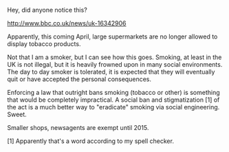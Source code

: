 Hey, did anyone notice this?

<http://www.bbc.co.uk/news/uk-16342906>

Apparently, this coming April, large supermarkets are no longer allowed to
display tobacco products.

Not that I am a smoker, but I can see how this goes. Smoking, at least in the
UK is not illegal, but it is heavily frowned upon in many social environments.
The day to day smoker is tolerated, it is expected that they will eventually
quit or have accepted the personal consequences.

Enforcing a law that outright bans smoking (tobacco or other) is something
that would be completely impractical. A social ban and stigmatization [1] of
the act is a much better way to "eradicate" smoking via social engineering.
Sweet.

Smaller shops, newsagents are exempt until 2015.

[1] Apparently that's a word according to my spell checker.